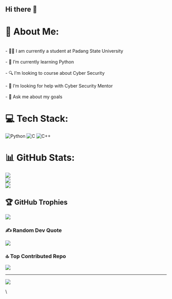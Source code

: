 ## Hi there 👋

# 💫 About Me:
<br>- 👨‍🎓 I am currently a student at Padang State University<br><br>- 🌱 I’m currently learning Python<br><br>- 🔍 I’m looking to course about Cyber Security<br><br>- 🤝 I’m looking for help with Cyber Security Mentor<br><br>- 💬 Ask me about my goals<br>


# 💻 Tech Stack:
![Python](https://img.shields.io/badge/python-3670A0?style=for-the-badge&logo=python&logoColor=ffdd54) ![C](https://img.shields.io/badge/c-%2300599C.svg?style=for-the-badge&logo=c&logoColor=white) ![C++](https://img.shields.io/badge/c++-%2300599C.svg?style=for-the-badge&logo=c%2B%2B&logoColor=white)
# 📊 GitHub Stats:
![](https://github-readme-stats.vercel.app/api?username=FamosKS&theme=blue_navy&hide_border=false&include_all_commits=false&count_private=false)<br/>
![](https://github-readme-streak-stats.herokuapp.com/?user=FamosKS&theme=blue_navy&hide_border=false)<br/>
![](https://github-readme-stats.vercel.app/api/top-langs/?username=FamosKS&theme=blue_navy&hide_border=false&include_all_commits=false&count_private=false&layout=compact)

## 🏆 GitHub Trophies
![](https://github-profile-trophy.vercel.app/?username=FamosKS&theme=tokyonight&no-frame=false&no-bg=false&margin-w=4)

### ✍️ Random Dev Quote
![](https://quotes-github-readme.vercel.app/api?type=vetical&theme=tokyonight)

### 🔝 Top Contributed Repo
![](https://github-contributor-stats.vercel.app/api?username=FamosKS&limit=5&theme=shadow_green&combine_all_yearly_contributions=true)

---
[![](https://visitcount.itsvg.in/api?id=FamosKS&icon=0&color=0)](https://visitcount.itsvg.in)

<!-- Proudly created with GPRM ( https://gprm.itsvg.in ) -->
\
